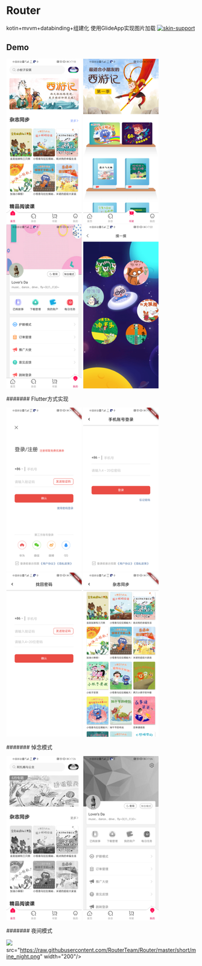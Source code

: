 # Router
kotin+mvvm+databinding+组建化
使用GlideApp实现图片加载
[![skin-support](https://img.shields.io/badge/release-v1.0.11-green.svg)](http://jcenter.bintray.com/skin/support)


## Demo
<img  src="https://raw.githubusercontent.com/RouterTeam/Router/master/short/home.png" width="200"/> <img  src="https://raw.githubusercontent.com/RouterTeam/Router/master/short/shelf.png" width="200"/> <img  src="https://raw.githubusercontent.com/RouterTeam/Router/master/short/mine.png" width="200"/> <img  src="https://raw.githubusercontent.com/RouterTeam/Router/master/short/touch.png" width="200"/>


 ####### Flutter方式实现
 
 
 <img  src="https://raw.githubusercontent.com/RouterTeam/Router/master/short/login.png" width="200"/> <img  src="https://raw.githubusercontent.com/RouterTeam/Router/master/short/phone_login.png" width="200"/> <img  src="https://raw.githubusercontent.com/RouterTeam/Router/master/short/forget.png" width="200"/> <img  src="https://raw.githubusercontent.com/RouterTeam/Router/master/short/more.png" width="200"/>
 
 
 ####### 悼念模式
 
 
 <img  src="https://raw.githubusercontent.com/RouterTeam/Router/master/short/home_gray.png" width="200"/> <img  src="https://raw.githubusercontent.com/RouterTeam/Router/master/short/mine_gray.png" width="200"/> 
 
 
 ####### 夜间模式
 
 
<img  src="https://raw.githubusercontent.com/RouterTeam/Router/master/short/home_night.png" width="200"/>  src="https://raw.githubusercontent.com/RouterTeam/Router/master/short/mine_night.png" width="200"/> 

